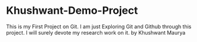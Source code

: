 # Khushwant-Demo-Project
This is my First Project on Git. I am just Exploring Git and Github through this project.
I will surely devote my research work on it.
by Khushwant Maurya
